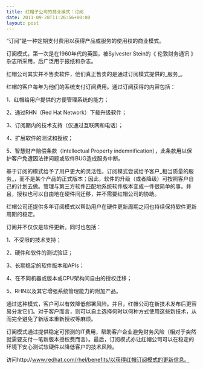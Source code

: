 ```yaml
---
title: 红帽子公司的商业模式：订阅
date: 2011-09-28T11:26:56+00:00
layout: post
---
```

“订阅”是一种定期支付费用以获得产品或服务的使用权的商业模式。

订阅模式，第一次是在1960年代的英国，被Sylvester Stein的《 伦敦财务通讯 》杂志所采用，后广泛用于报纸和杂志。

红帽公司其实并不售卖软件，他们真正售卖的是通过订阅模式提供的_服务_。

红帽的客户每年为他们的系统支付订阅费用。通过订阅获得的内容包括：
  
1、红帽给用户提供的方便管理系统的能力；
  
2、通过RHN（Red Hat Network）下载升级软件；
  
3、订阅期内的技术支持（仅通过互联网和电话）；
  
4、扩展软件的测试和授权；
  
5、智慧财产赔偿条款（Intellectual Property indemnification），此条款用以保护客户免遭因法律问题或软件BUG造成服务中断。

基于订阅的模式给予了用户更大的灵活性。订阅模式尝试给予客户_相当质量的服务_，而不是某个产品的正式版本；因此，软件的升级（或者降级）可按照客户自己的计划去做。管理与第三方软件匹配地系统软件版本变成一件很简单的事。并且，授权也可以自由地在硬件间迁移，并不需要红帽公司的协助。

红帽公司还提供多年订阅模式以帮助用户在硬件更新周期之间也持续保持软件更新周期的稳定。

订阅并不仅仅是软件更新。同时也包括：
  
1、不受限的技术支持；
  
2、硬件和软件的测试验证；
  
3、长期稳定的软件版本和APIs；
  
4、在不同机器或版本或CPU架构间自由的授权迁移；
  
5、RHN以及其它增强系统管理能力的附加产品。

通过这种模式，客户可以有效降低部署风险。并且，红帽公司在新技术发布后更容易分发它们。对于客户而言，则可以自主选择何时以何种方式使用这些新技术，从而完全避免了新版本重新授权等麻烦。

订阅模式通过提供稳定可预测的IT费用，帮助客户企业避免财务风险（相对于突然就需要支付一笔新版本授权费而言）。最后，订阅模式亦让红帽公司可以在稳定的环境下安心测试软硬件以降低客户的技术风险。

访问http://www.redhat.com/rhel/benefits/以获得红帽订阅模式的更新信息。
